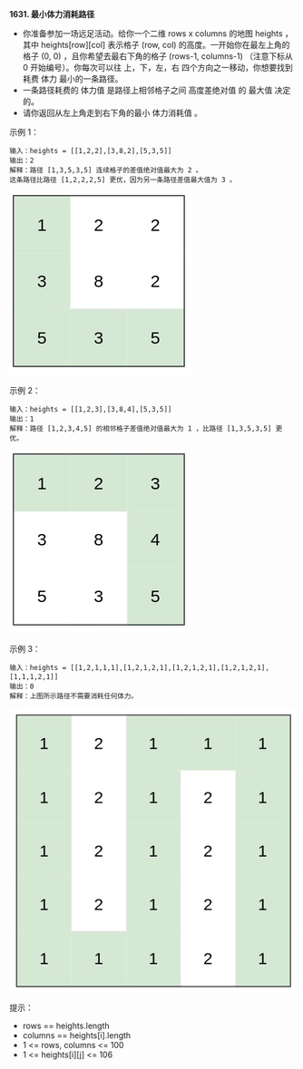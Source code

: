 **1631. 最小体力消耗路径**
- 你准备参加一场远足活动。给你一个二维 rows x columns 的地图 heights ，其中 heights[row][col] 表示格子 (row, col) 的高度。一开始你在最左上角的格子 (0, 0) ，且你希望去最右下角的格子 (rows-1, columns-1) （注意下标从 0 开始编号）。你每次可以往 上，下，左，右 四个方向之一移动，你想要找到耗费 体力 最小的一条路径。
- 一条路径耗费的 体力值 是路径上相邻格子之间 高度差绝对值 的 最大值 决定的。
- 请你返回从左上角走到右下角的最小 体力消耗值 。

示例 1：
```
输入：heights = [[1,2,2],[3,8,2],[5,3,5]]
输出：2
解释：路径 [1,3,5,3,5] 连续格子的差值绝对值最大为 2 。
这条路径比路径 [1,2,2,2,5] 更优，因为另一条路径差值最大值为 3 。
```
![PathWithMinimumEffort_Normal1](../../../../../resources/list/PathWithMinimumEffort_Normal1.png "PathWithMinimumEffort_Normal1")

示例 2：
```
输入：heights = [[1,2,3],[3,8,4],[5,3,5]]
输出：1
解释：路径 [1,2,3,4,5] 的相邻格子差值绝对值最大为 1 ，比路径 [1,3,5,3,5] 更优。
```
![PathWithMinimumEffort_Normal2](../../../../../resources/list/PathWithMinimumEffort_Normal2.png "PathWithMinimumEffort_Normal2")


示例 3：
```
输入：heights = [[1,2,1,1,1],[1,2,1,2,1],[1,2,1,2,1],[1,2,1,2,1],[1,1,1,2,1]]
输出：0
解释：上图所示路径不需要消耗任何体力。
```
![PathWithMinimumEffort_Normal3](../../../../../resources/list/PathWithMinimumEffort_Normal3.png "PathWithMinimumEffort_Normal3")


提示：
- rows == heights.length
- columns == heights[i].length
- 1 <= rows, columns <= 100
- 1 <= heights[i][j] <= 106
